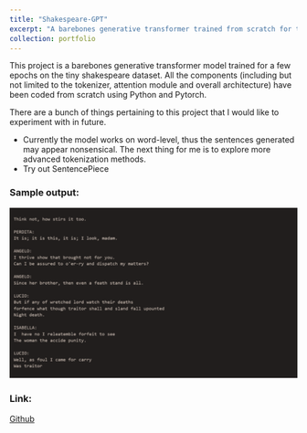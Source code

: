 ```yaml
---
title: "Shakespeare-GPT"
excerpt: "A barebones generative transformer trained from scratch for text generation. Generated text takes the form of Shakespearean style writing"
collection: portfolio
---
```

<!-- This is an item in your portfolio. It can be have images or nice text. If you name the file .md, it will be parsed as markdown. If you name the file .html, it will be parsed as HTML.  -->
This project is a barebones generative transformer model trained for a few epochs on the tiny shakespeare dataset. All the components (including but not limited to the tokenizer, attention module and overall architecture) have been coded from scratch using Python and Pytorch. 

There are a bunch of things pertaining to this project that I would like to experiment with in future.
- Currently the model works on word-level, thus the sentences generated may appear nonsensical. The next thing for me is to explore more advanced tokenization methods.
- Try out SentencePiece

### Sample output:

![Image of sample output](/images/shakespeare.png  "shakespeare-gpt-output") 

### Link: 
[Github](https://github.com/kohlivrinda/shakespeare-gpt)